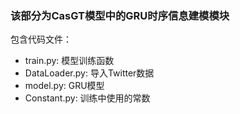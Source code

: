 ### 该部分为CasGT模型中的GRU时序信息建模模块

包含代码文件：
* train.py: 模型训练函数
* DataLoader.py: 导入Twitter数据
* model.py: GRU模型
* Constant.py: 训练中使用的常数

